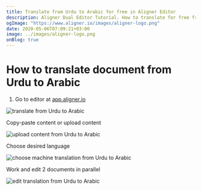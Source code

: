 ```yaml
---
title: Translate from Urdu to Arabic for free in Aligner Editor
description: Aligner Dual Editor Tutorial. How to translate for free from Urdu to Arabic. Aligner is multilingual document management platform. 
ogImage: "https://www.aligner.io/images/aligner-logo.png"
date: 2020-05-06T07:09:21+03:00
image: ../images/aligner-logo.png
onBlog: true
---
```


# How to translate document from Urdu to Arabic

1. Go to editor at [app.aligner.io](https://app.aligner.io "Aligner App web page")

![translate from Urdu to Arabic](../aligner-blank-editor.png "translate from Urdu to Arabic")

Copy-paste content or upload content

![upload content from Urdu to Arabic](../aligner-uploaded-document.png "upload content from Urdu to Arabic")

Choose desired language

![choose machine translation from Urdu to Arabic](../aligner-language-dropdown.png "choose machine translation from Urdu to Arabic")

Work and edit 2 documents in parallel

![edit translation from Urdu to Arabic](../aligner-double-sitded-editor.png "edit translation from Urdu to Arabic")

